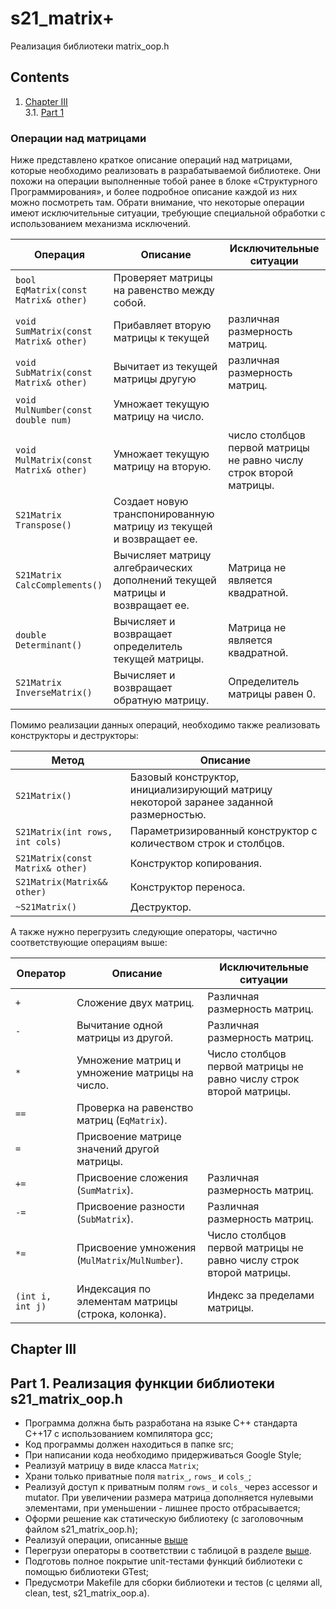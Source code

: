 # s21_matrix+

Реализация библиотеки matrix_oop.h


## Contents

1. [Chapter III](#chapter-iii) \
    3.1. [Part 1](#part-1-реализация-функции-библиотеки-s21_matrix_ooph)

### Операции над матрицами

Ниже представлено краткое описание операций над матрицами, которые необходимо реализовать в разрабатываемой библиотеке. Они похожи на операции выполненные тобой ранее в блоке «Структурного Программирования», и более подробное описание каждой из них можно посмотреть там. Обрати внимание, что некоторые операции имеют исключительные ситуации, требующие специальной обработки с использованием механизма исключений. 

| Операция    | Описание   | Исключительные ситуации |
| ----------- | ----------- | ----------- |
| `bool EqMatrix(const Matrix& other)` | Проверяет матрицы на равенство между собой. |  |
| `void SumMatrix(const Matrix& other)` | Прибавляет вторую матрицы к текущей | различная размерность матриц. |
| `void SubMatrix(const Matrix& other)` | Вычитает из текущей матрицы другую | различная размерность матриц. |
| `void MulNumber(const double num)` | Умножает текущую матрицу на число. |  |
| `void MulMatrix(const Matrix& other)` | Умножает текущую матрицу на вторую. | число столбцов первой матрицы не равно числу строк второй матрицы. |
| `S21Matrix Transpose()` | Создает новую транспонированную матрицу из текущей и возвращает ее. |  |
| `S21Matrix CalcComplements()` | Вычисляет матрицу алгебраических дополнений текущей матрицы и возвращает ее. | Матрица не является квадратной. |
| `double Determinant()` | Вычисляет и возвращает определитель текущей матрицы. | Матрица не является квадратной. |
| `S21Matrix InverseMatrix()` | Вычисляет и возвращает обратную матрицу. | Определитель матрицы равен 0. |

Помимо реализации данных операций, необходимо также реализовать конструкторы и деструкторы:

| Метод    | Описание   |
| ----------- | ----------- |
| `S21Matrix()` | Базовый конструктор, инициализирующий матрицу некоторой заранее заданной размерностью. |  
| `S21Matrix(int rows, int cols)` | Параметризированный конструктор с количеством строк и столбцов. | 
| `S21Matrix(const Matrix& other)` | Конструктор копирования. |
| `S21Matrix(Matrix&& other)` | Конструктор переноса. |
| `~S21Matrix()` | Деструктор. |

А также нужно перегрузить следующие операторы, частично соответствующие операциям выше:

| Оператор    | Описание   | Исключительные ситуации |
| ----------- | ----------- | ----------- |
| `+`      | Сложение двух матриц.  | Различная размерность матриц. |
| `-`   | Вычитание одной матрицы из другой. | Различная размерность матриц. |
| `*`  | Умножение матриц и умножение матрицы на число. | Число столбцов первой матрицы не равно числу строк второй матрицы. |
| `==`  | Проверка на равенство матриц (`EqMatrix`). | |
| `=`  | Присвоение матрице значений другой матрицы. | |
| `+=`  | Присвоение сложения (`SumMatrix`).   | Различная размерность матриц. |
| `-=`  | Присвоение разности (`SubMatrix`). | Различная размерность матриц. |
| `*=`  | Присвоение умножения (`MulMatrix`/`MulNumber`). | Число столбцов первой матрицы не равно числу строк второй матрицы. |
| `(int i, int j)`  | Индексация по элементам матрицы (строка, колонка). | Индекс за пределами матрицы. |


## Chapter III

## Part 1. Реализация функции библиотеки s21_matrix_oop.h

- Программа должна быть разработана на языке C++ стандарта C++17 с использованием компилятора gcc;
- Код программы должен находиться в папке src;
- При написании кода необходимо придерживаться Google Style;
- Реализуй матрицу в виде класса `Matrix`;
- Храни только приватные поля `matrix_`, `rows_` и `cols_`;
- Реализуй доступ к приватным полям `rows_` и `cols_` через accessor и mutator. При увеличении размера матрица дополняется нулевыми элементами, при уменьшении - лишнее просто отбрасывается;
- Оформи решение как статическую библиотеку (с заголовочным файлом s21_matrix_oop.h);
- Реализуй операции, описанные [выше](#операции-над-матрицами)
- Перегрузи операторы в соответствии с таблицой в разделе [выше](#операции-над-матрицами).
- Подготовь полное покрытие unit-тестами функций библиотеки c помощью библиотеки GTest;
- Предусмотри Makefile для сборки библиотеки и тестов (с целями all, clean, test, s21_matrix_oop.a).
